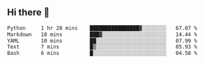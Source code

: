 ## Hi there 👋

<!--START_SECTION:waka-->

```txt
Python     1 hr 28 mins    ████████████████▓░░░░░░░░   67.07 %
Markdown   18 mins         ███▓░░░░░░░░░░░░░░░░░░░░░   14.44 %
YAML       10 mins         ██░░░░░░░░░░░░░░░░░░░░░░░   07.99 %
Text       7 mins          █▒░░░░░░░░░░░░░░░░░░░░░░░   05.93 %
Bash       6 mins          █░░░░░░░░░░░░░░░░░░░░░░░░   04.58 %
```

<!--END_SECTION:waka-->

<!--
**OliverShang/OliverShang** is a ✨ _special_ ✨ repository because its `README.md` (this file) appears on your GitHub profile.

Here are some ideas to get you started:

- 🔭 I’m currently working on ...
- 🌱 I’m currently learning ...
- 👯 I’m looking to collaborate on ...
- 🤔 I’m looking for help with ...
- 💬 Ask me about ...
- 📫 How to reach me: ...
- 😄 Pronouns: ...
- ⚡ Fun fact: ...
-->
